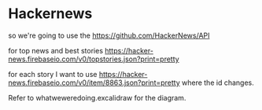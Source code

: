 # Hackernews

so we're going to use the https://github.com/HackerNews/API

for top news and best stories https://hacker-news.firebaseio.com/v0/topstories.json?print=pretty

for each story I want to use https://hacker-news.firebaseio.com/v0/item/8863.json?print=pretty
where the id changes.

Refer to whatweweredoing.excalidraw for the diagram.